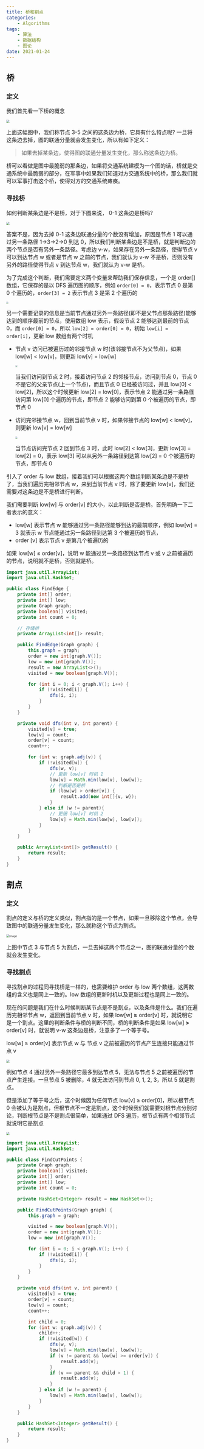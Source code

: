 ```yaml
---
title: 桥和割点
categories:
	- Algorithms
tags:
	- 算法
	- 数据结构
	- 图论
date: 2021-01-24
---
```


## 桥

### 定义

我们首先看一下桥的概念

<img src="https://user-images.githubusercontent.com/29890094/105571174-f4dd2080-5d88-11eb-8de0-816fa0b3432f.png" style="zoom: 50%;" >

上面这幅图中，我们称节点 3-5 之间的这条边为桥，它具有什么特点呢? 一旦将这条边去掉，图的联通分量就会发生变化，所以有如下定义：

> 如果去掉某条边，使得图的联通分量发生变化，那么称这条边为桥。

桥可以看做是图中最脆弱的那条边，如果将交通系统建模为一个图的话，桥就是交通系统中最脆弱的部分，在军事中如果我们知道对方交通系统中的桥，那么我们就可以军事打击这个桥，使得对方的交通系统瘫痪。

### 寻找桥

如何判断某条边是不是桥，对于下图来说， 0-1 这条边是桥吗?

<img src="https://user-images.githubusercontent.com/29890094/105571390-7ed9b900-5d8a-11eb-92ef-3cb4066d2ed2.png" style="zoom: 50%;" >

答案不是，因为去掉 0-1 这条边联通分量的个数没有增加，原因是节点 1 可以通过另一条路径 1->3->2->0 到达 0，所以我们判断某条边是不是桥，就是判断边的两个节点是否有另外一条路径。考虑边 v-w，如果存在另外一条路径，使得节点 v 可以到达节点 w 或者是节点 w 之前的节点，我们就认为 v-w 不是桥，否则没有另外的路径使得节点 v 到达节点 w，我们就认为 v-w 是桥。

为了完成这个判断，我们需要定义两个变量来帮助我们保存信息，一个是 order[] 数组，它保存的是以 DFS 遍历图的顺序，例如 `order[0] = 0`，表示节点 0 是第 0 个遍历的，`order[3] = 2` 表示节点 3 是第 2 个遍历的

<img src="https://user-images.githubusercontent.com/29890094/105571626-77b3aa80-5d8c-11eb-872d-d86fcebeff8b.gif" style="zoom: 33%;" >

另一个需要记录的信息是当前节点通过另外一条路径(即不是父节点那条路径)能够达到的顺序最前的节点，使用数组 low 表示，假设节点 2 能够达到最前的节点 0，而 `order[0] = 0`，所以 `low[2] = order[0] = 0`，初始 `low[i] = order[i]`，更新 low 数组有两个时机

- 节点 v 访问已被遍历过的邻接节点 w 时(该邻接节点不为父节点)，如果 low[w] < low[v]，则更新 low[v] = low[w]

  <img src="https://user-images.githubusercontent.com/29890094/105573625-d92e4600-5d99-11eb-9bbc-35042a01baf4.gif" style="zoom: 33%;" >

  当我们访问到节点 2 时，接着访问节点 2 的邻接节点，访问到节点 0，节点 0 不是它的父亲节点(上一个节点)，而且节点 0 已经被访问过，并且 low[0] < low[2]，所以这个时候更新 low[2] = low[0]，表示节点 2 能通过另一条路径访问第 low[0] 个遍历的节点，即节点 2 能够访问到第 0 个被遍历的节点，即节点 0

- 访问完邻接节点 w，回到当前节点 v 时，如果邻接节点的 low[w] < low[v]，则更新 low[v] = low[w]

  <img src="https://user-images.githubusercontent.com/29890094/105573832-47bfd380-5d9b-11eb-848f-8221a6ea216c.gif" style="zoom:33%;" />

  当节点访问完节点 2 回到节点 3 时，此时 low[2] < low[3]，更新 low[3] = low[2] = 0，表示 low[3] 可以从另外一条路径到达第 low[2] = 0 个被遍历的节点，即节点 0

引入了 order 与 low 数组，接着我们可以根据这两个数组判断某条边是不是桥了，当我们遍历完相邻节点 w，来到当前节点 v 时，除了要更新 low[v]，我们还需要对这条边是不是桥进行判断。

我们需要判断 low[w] 与 order[v] 的大小，以此判断是否是桥。首先明确一下二者表示的意义：

- low[w] 表示节点 w 能够通过另一条路径能够到达的最前顺序，例如 low[w] = 3 就表示 w 节点能通过另一条路径到达第 3 个被遍历的节点，
- order [v] 表示节点 v 是第几个被遍历的


如果 low[w] $\leq$ order[v]，说明 w 能通过另一条路径到达节点 v 或 v 之前被遍历的节点，说明就不是桥，否则就是桥。

```java
import java.util.ArrayList;
import java.util.HashSet;

public class FindEdge {
    private int[] order;
    private int[] low;
    private Graph graph;
    private boolean[] visited;
    private int count = 0;

    // 存储桥
    private ArrayList<int[]> result;

    public FindEdge(Graph graph) {
        this.graph = graph;
        order = new int[graph.V()];
        low = new int[graph.V()];
        result = new ArrayList<>();
        visited = new boolean[graph.V()];

        for (int i = 0; i < graph.V(); i++) {
            if (!visited[i]) {
                dfs(i, i);
            }
        }
    }

    private void dfs(int v, int parent) {
        visited[v] = true;
        low[v] = count;
        order[v] = count;
        count++;

        for (int w: graph.adj(v)) {
            if (!visited[w]) {
                dfs(w, v);
                // 更新 low[v] 时机 1
                low[v] = Math.min(low[v], low[w]);
                // 判断是否是桥
                if (low[w] > order[v]) {
                    result.add(new int[]{v, w});
                }
            } else if (w != parent){
                // 更细 low[v] 时机 2
                low[v] = Math.min(low[w], low[v]);
            }
        }
    }

    public ArrayList<int[]> getResult() {
        return result;
    }
}

```

## 割点

### 定义

割点的定义与桥的定义类似，割点指的是一个节点，如果一旦移除这个节点，会导致图中的联通分量发生变化，那么就称这个节点为割点。

<img src="https://user-images.githubusercontent.com/29890094/105574138-86568d80-5d9d-11eb-9b93-b55cb948d944.png" alt="image" style="zoom:50%;" />

上图中节点 3 与节点 5 为割点，一旦去掉这两个节点之一，图的联通分量的个数就会发生变化。

### 寻找割点

寻找割点的过程同寻找桥是一样的，也需要维护 order 与 low 两个数组，这两数组的含义也是同上一致的。low 数组的更新时机以及更新过程也是同上一致的。

现在的问题是我们在什么时候判断某节点是不是割点，以及条件是什么。我们在遍历完相邻节点 w，返回到当前节点 v 时，如果 low[w] **$\geq$** order[v] 时，就说明它是一个割点。这里的判断条件与桥的判断不同，桥的判断条件是如果 low[w] **>** order[v] 时，就说明 v-w 这条边是桥，注意多了一个等于号。

low[w] $\geq$ order[v] 表示节点 w 与 节点 v 之前被遍历的节点产生连接只能通过节点 v

<img src="https://user-images.githubusercontent.com/29890094/105574475-c585de00-5d9f-11eb-86a8-94e3ae8f118e.png" style="zoom: 50%;" >

例如节点 4 通过另外一条路径它最多到达节点 5，无法与节点 5 之前被遍历的节点产生连接。一旦节点 5 被删除，4 就无法访问到节点 0, 1, 2, 3，所以 5 就是割点。

但是添加了等于号之后，这个时候因为任何节点 low[v] $\geq$ order[0]，所以根节点 0 会被认为是割点，但根节点不一定是割点，这个时候我们就需要对根节点分别讨论，判断根节点是不是割点很简单，如果通过 DFS 遍历，根节点有两个相邻节点就说明它是割点

<img src="https://user-images.githubusercontent.com/29890094/105574862-3af2ae00-5da2-11eb-8a29-af16660ab2a2.png" style="zoom:50%;" />

```java
import java.util.ArrayList;
import java.util.HashSet;

public class FindCutPoints {
    private Graph graph;
    private boolean[] visited;
    private int[] order;
    private int[] low;
    private int count = 0;

    private HashSet<Integer> result = new HashSet<>();

    public FindCutPoints(Graph graph) {
        this.graph = graph;

        visited = new boolean[graph.V()];
        order = new int[graph.V()];
        low = new int[graph.V()];

        for (int i = 0; i < graph.V(); i++) {
            if (!visited[i]) {
                dfs(i, i);
            }
        }
    }

    private void dfs(int v, int parent) {
        visited[v] = true;
        order[v] = count;
        low[v] = count;
        count++;

        int child = 0;
        for (int w: graph.adj(v)) {
            child++;
            if (!visited[w]) {
                dfs(w, v);
                low[v] = Math.min(low[v], low[w]);
                if (v != parent && low[w] >= order[v]) {
                    result.add(v);
                }
                if (v == parent && child > 1) {
                    result.add(v);
                }
            } else if (w != parent) {
                low[v] = Math.min(low[v], low[w]);
            }
        }
    }

    public HashSet<Integer> getResult() {
        return result;
    }
}

```

